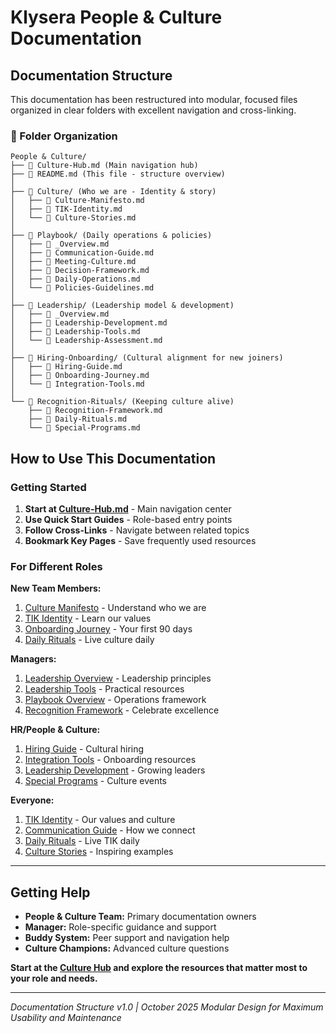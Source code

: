# Klysera People & Culture Documentation

## Documentation Structure

This documentation has been restructured into modular, focused files organized in clear folders with excellent navigation and cross-linking.

### 📁 Folder Organization

```
People & Culture/
├── 📄 Culture-Hub.md (Main navigation hub)
├── 📄 README.md (This file - structure overview)
│
├── 📁 Culture/ (Who we are - Identity & story)
│   ├── 📄 Culture-Manifesto.md
│   ├── 📄 TIK-Identity.md
│   └── 📄 Culture-Stories.md
│
├── 📁 Playbook/ (Daily operations & policies)
│   ├── 📄 _Overview.md
│   ├── 📄 Communication-Guide.md
│   ├── 📄 Meeting-Culture.md
│   ├── 📄 Decision-Framework.md
│   ├── 📄 Daily-Operations.md
│   └── 📄 Policies-Guidelines.md
│
├── 📁 Leadership/ (Leadership model & development)
│   ├── 📄 _Overview.md
│   ├── 📄 Leadership-Development.md
│   ├── 📄 Leadership-Tools.md
│   └── 📄 Leadership-Assessment.md
│
├── 📁 Hiring-Onboarding/ (Cultural alignment for new joiners)
│   ├── 📄 Hiring-Guide.md
│   ├── 📄 Onboarding-Journey.md
│   └── 📄 Integration-Tools.md
│
└── 📁 Recognition-Rituals/ (Keeping culture alive)
    ├── 📄 Recognition-Framework.md
    ├── 📄 Daily-Rituals.md
    └── 📄 Special-Programs.md
```



## How to Use This Documentation

### Getting Started

1. **Start at [Culture-Hub.md](./Culture-Hub.md)** - Main navigation center
2. **Use Quick Start Guides** - Role-based entry points
3. **Follow Cross-Links** - Navigate between related topics
4. **Bookmark Key Pages** - Save frequently used resources

### For Different Roles

**New Team Members:**

1. [Culture Manifesto](./Culture/Culture-Manifesto.md) - Understand who we are
2. [TIK Identity](./Culture/TIK-Identity.md) - Learn our values
3. [Onboarding Journey](./Hiring-Onboarding/Onboarding-Journey.md) - Your first 90 days
4. [Daily Rituals](./Recognition-Rituals/Daily-Rituals.md) - Live culture daily

**Managers:**

1. [Leadership Overview](./Leadership/_Overview.md) - Leadership principles
2. [Leadership Tools](./Leadership/Leadership-Tools.md) - Practical resources
3. [Playbook Overview](./Playbook/_Overview.md) - Operations framework
4. [Recognition Framework](./Recognition-Rituals/Recognition-Framework.md) - Celebrate excellence

**HR/People & Culture:**

1. [Hiring Guide](./Hiring-Onboarding/Hiring-Guide.md) - Cultural hiring
2. [Integration Tools](./Hiring-Onboarding/Integration-Tools.md) - Onboarding resources
3. [Leadership Development](./Leadership/Leadership-Development.md) - Growing leaders
4. [Special Programs](./Recognition-Rituals/Special-Programs.md) - Culture events

**Everyone:**

1. [TIK Identity](./Culture/TIK-Identity.md) - Our values and culture
2. [Communication Guide](./Playbook/Communication-Guide.md) - How we connect
3. [Daily Rituals](./Recognition-Rituals/Daily-Rituals.md) - Live TIK daily
4. [Culture Stories](./Culture/Culture-Stories.md) - Inspiring examples

---


## Getting Help


- **People & Culture Team:** Primary documentation owners
- **Manager:** Role-specific guidance and support
- **Buddy System:** Peer support and navigation help
- **Culture Champions:** Advanced culture questions
 
**Start at the [Culture Hub](./Culture-Hub.md) and explore the resources that matter most to your role and needs.**

---

_Documentation Structure v1.0 | October 2025_
_Modular Design for Maximum Usability and Maintenance_
